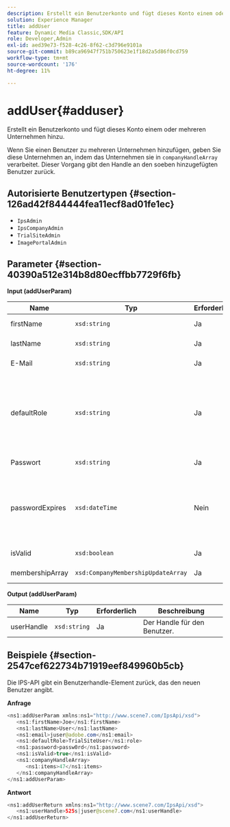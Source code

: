 ```yaml
---
description: Erstellt ein Benutzerkonto und fügt dieses Konto einem oder mehreren Unternehmen hinzu.
solution: Experience Manager
title: addUser
feature: Dynamic Media Classic,SDK/API
role: Developer,Admin
exl-id: aed39e73-f528-4c26-8f62-c3d796e9101a
source-git-commit: b89ca96947f751b750623e1f18d2a5d86f0cd759
workflow-type: tm+mt
source-wordcount: '176'
ht-degree: 11%

---
```


# addUser{#adduser}

Erstellt ein Benutzerkonto und fügt dieses Konto einem oder mehreren Unternehmen hinzu.

Wenn Sie einen Benutzer zu mehreren Unternehmen hinzufügen, geben Sie diese Unternehmen an, indem das Unternehmen sie in `companyHandleArray` verarbeitet. Dieser Vorgang gibt den Handle an den soeben hinzugefügten Benutzer zurück.

## Autorisierte Benutzertypen {#section-126ad42f844444fea11ecf8ad01fe1ec}

* `IpsAdmin`
* `IpsCompanyAdmin`
* `TrialSiteAdmin`
* `ImagePortalAdmin`

## Parameter {#section-40390a512e314b8d80ecffbb7729f6fb}

**Input (addUserParam)**

| Name | Typ | Erforderlich | Beschreibung |
|---|---|---|---|
| firstName | `xsd:string` | Ja | Der Vorname des Benutzers. |
| lastName | `xsd:string` | Ja | Der Nachname des Benutzers. |
| E-Mail | `xsd:string` | Ja | Die E-Mail-Adresse des Benutzers. |
| defaultRole | `xsd:string` | Ja | Legt die Rolle für einen Benutzer in jedem Unternehmen fest, zu dem er gehört. Beachten Sie jedoch, dass die Rolle &quot;`IpsAdmin`&quot;andere unternehmensspezifische Einstellungen außer Kraft setzt. |
| Passwort | `xsd:string` | Ja | Legt das Kennwort des Benutzers fest |
| passwordExpires | `xsd:dateTime` | Nein | Legt die Gültigkeitsdauer des Kennworts fest. Geben Sie die Zeitzone an, in der die Anforderung übergeben wird. Die Zeitzonen werden auf die &quot;Central Time&quot;eingestellt. |
| isValid | `xsd:boolean` | Ja | Bestimmt, ob der Benutzer gültig ist. |
| membershipArray | `xsd:CompanyMembershipUpdateArray` | Ja | Ein Array von Unternehmens-Handles. |

**Output (addUserParam)**

| Name | Typ | Erforderlich | Beschreibung |
|---|---|---|---|
| userHandle | `xsd:string` | Ja | Der Handle für den Benutzer. |

## Beispiele {#section-2547cef622734b71919eef849960b5cb}

Die IPS-API gibt ein Benutzerhandle-Element zurück, das den neuen Benutzer angibt.

**Anfrage**

```java {.line-numbers}
<ns1:addUserParam xmlns:ns1="http://www.scene7.com/IpsApi/xsd">
   <ns1:firstName>Joe</ns1:firstName>
   <ns1:lastName>User</ns1:lastName>
   <ns1:email>juser@adobe.com</ns1:email>
   <ns1:defaultRole>TrialSiteUser</ns1:role>
   <ns1:password>passw0rd</ns1:password>
   <ns1:isValid>true</ns1:isValid>
   <ns1:companyHandleArray>
      <ns1:items>47</ns1:items>
   </ns1:companyHandleArray>
</ns1:addUserParam>
```

**Antwort**

```java {.line-numbers}
<ns1:addUserReturn xmlns:ns1="http://www.scene7.com/IpsApi/xsd">
   <ns1:userHandle>525s|juser@scene7.com</ns1:userHandle>
</ns1:addUserReturn>
```
